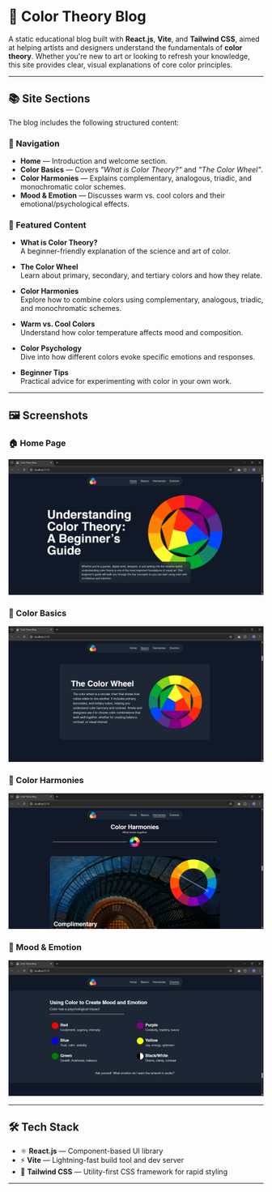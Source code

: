 # 🎨 Color Theory Blog

A static educational blog built with **React.js**, **Vite**, and **Tailwind CSS**, aimed at helping artists and designers understand the fundamentals of **color theory**. Whether you're new to art or looking to refresh your knowledge, this site provides clear, visual explanations of core color principles.
<!-- 
## 🚀 Live Demo

🔗 [View Live Site](https://your-live-site-link.com) -->

---

## 📚 Site Sections

The blog includes the following structured content:

### 🧭 Navigation

- **Home** — Introduction and welcome section.
- **Color Basics** — Covers *"What is Color Theory?"* and *"The Color Wheel"*.
- **Color Harmonies** — Explains complementary, analogous, triadic, and monochromatic color schemes.
- **Mood & Emotion** — Discusses warm vs. cool colors and their emotional/psychological effects.

### 📖 Featured Content

- **What is Color Theory?**  
  A beginner-friendly explanation of the science and art of color.

- **The Color Wheel**  
  Learn about primary, secondary, and tertiary colors and how they relate.

- **Color Harmonies**  
  Explore how to combine colors using complementary, analogous, triadic, and monochromatic schemes.

- **Warm vs. Cool Colors**  
  Understand how color temperature affects mood and composition.

- **Color Psychology**  
  Dive into how different colors evoke specific emotions and responses.

- **Beginner Tips**  
  Practical advice for experimenting with color in your own work.

---

## 🖼️ Screenshots

### 🏠 Home Page
![Home Page](./screenshots/Home.png)

### 🎡 Color Basics
![Color Basics](./screenshots/Basics.png)

### 🎨 Color Harmonies
![Color Harmonies](./screenshots/Harmonies.png)

### 🧠 Mood & Emotion
![Mood and Emotion](./screenshots/Emotion.png)

---

## 🛠️ Tech Stack

- ⚛️ **React.js** — Component-based UI library
- ⚡ **Vite** — Lightning-fast build tool and dev server
- 🎨 **Tailwind CSS** — Utility-first CSS framework for rapid styling

---

